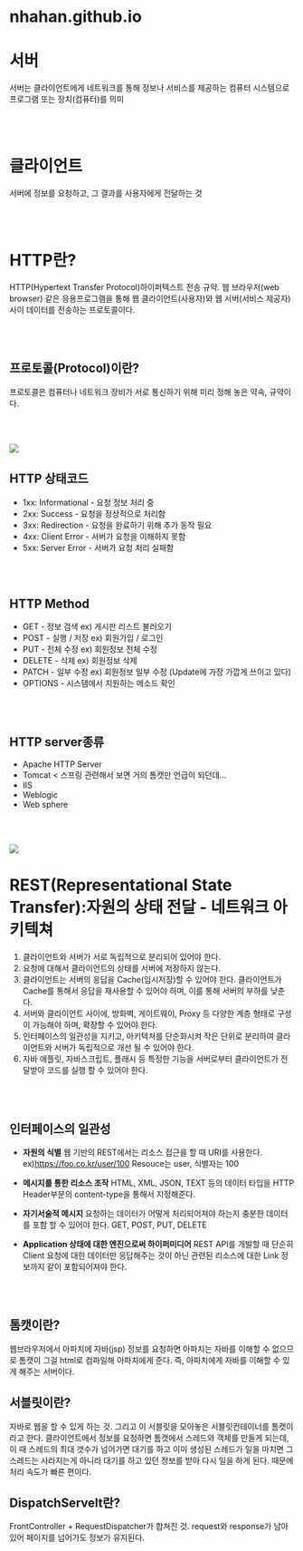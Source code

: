 # nhahan.github.io

# 서버
서버는 클라이언트에게 네트워크를 통해 정보나 서비스를 제공하는 컴퓨터 시스템으로 프로그램 또는 장치(컴퓨터)를 의미


<br/>

<br/>


# 클라이언트
서버에 정보를 요청하고, 그 결과를 사용자에게 전달하는 것


<br/>
 
<br/>


# HTTP란?
HTTP(Hypertext Transfer Protocol)하이퍼텍스트 전송 규약. 웹 브라우저(web browser) 같은 응용프로그램을 통해 웹 클라이언트(사용자)와 웹 서버(서비스 제공자) 사이 데이터를 전송하는 프로토콜이다.


<br/>

<br/>


## 프로토콜(Protocol)이란? 
프로토콜은 컴퓨터나 네트워크 장비가 서로 통신하기 위해 미리 정해 놓은 약속, 규약이다.


<br/>

<br/>


![](https://images.velog.io/images/kisy324/post/b47ae4bf-ad7c-453c-b74f-d742b8a28544/fafzfb.png)

## HTTP 상태코드
- 1xx: Informational - 요청 정보 처리 중
- 2xx: Success - 요청을 정상적으로 처리함
- 3xx: Redirection - 요청을 완료하기 위해 추가 동작 필요
- 4xx: Client Error - 서버가 요청을 이해하지 못함
- 5xx: Server Error - 서버가 요청 처리 실패함


<br/>

<br/>


## HTTP Method
- GET - 정보 검색 ex) 게시판 리스트 불러오기
- POST - 실행 / 저장 ex) 회원가입 / 로그인
- PUT - 전체 수정 ex) 회원정보 전체 수정
- DELETE - 삭제 ex) 회원정보 삭제
- PATCH - 일부 수정 ex) 회원정보 일부 수정 (Update에 가장 가깝게 쓰이고 있다)
- OPTIONS - 시스템에서 지원하는 메소드 확인


<br/>

<br/>


## HTTP server종류
- Apache HTTP Server
- Tomcat < 스프링 관련해서 보면 거의 톰캣만 언급이 되던데...
- IIS
- Weblogic
- Web sphere


<br/>

<br/>


![](https://images.velog.io/images/kisy324/post/93db07e7-d1fa-4302-acc8-cd4270a4b867/restful.png)


# REST(Representational State Transfer):자원의 상태 전달 - 네트워크 아키텍쳐

1. 클라이언트와 서버가 서로 독립적으로 분리되어 있어야 한다.
2. 요청에 대해서 클라이언트의 상태를 서버에 저장하지 않는다.
3. 클라이언트는 서버의 응답을 Cache(임시저장)할 수 있어야 한다. 클라이언트가 Cache를 통해서 응답을 재사용할 수 있어야 하며, 이를 통해 서버의 부하를 낮춘다.
4. 서버와 클라이언트 사이에, 방화벽, 게이트웨이, Proxy 등 다양한 계층 형태로 구성이 가능해야 하며, 확장할 수 있어야 한다.
5. 인터페이스의 일관성을 지키고, 아키텍쳐를 단순화시켜 작은 단위로 분리하여 클라이언트와 서버가 독립적으로 개선 될 수 있어야 한다.
6. 자바 애플릿, 자바스크립트, 플래시 등 특정한 기능을 서버로부터 클라이언트가 전달받아 코드를 실행 할 수 있어야 한다.


<br/>

<br/>


## 인터페이스의 일관성
- **자원의 식별**
웹 기반의 REST에서는 리소스 접근을 할 때 URI를 사용한다.
ex)https://foo.co.kr/user/100
Resouce는 user, 식별자는 100

- **메시지를 통한 리소스 조작**
HTML, XML, JSON, TEXT 등의 데이터 타입을 HTTP Header부분의 content-type을 통해서 지정해준다.

- **자기서술적 메시지**
요청하는 데이터가 어떻게 처리되어져야 하는지 충분한 데이터를 포함 할 수 있어야 한다.
GET, POST, PUT, DELETE

- **Application 상태에 대한 엔진으로써 하이퍼미디어**
REST API를 개발할 때 단순히 Client 요청에 대한 데이터만 응답해주는 것이 아닌 관련된 리소스에 대한 Link 정보까지 같이 포함되어져야 한다.

<br/>

<br/>

## 톰캣이란?

웹브라우저에서 아파치에 자바(jsp) 정보를 요청하면 아파치는 자바를 이해할 수 없으므로 톰캣이 그걸 html로 컴파일해 아파치에게 준다.
즉, 아파치에게 자바를 이해할 수 있게 해주는 서버이다.

## 서블릿이란?

자바로 웹을 할 수 있게 하는 것.
그리고 이 서블릿을 모아놓은 서블릿컨테이너를 톰캣이라고 한다.
클라이언트에서 정보를 요청하면 톰캣에서 스레드와 객체를 만들게 되는데, 이 때 스레드의 최대 갯수가 넘어가면 대기를 하고 이미 생성된 스레드가 일을 마치면 그 스레드는 사라지는게 아니라 대기를 하고 있던 정보를 받아 다시 일을 하게 된다. 때문에 처리 속도가 빠른 편이다.

## DispatchServelt란?

FrontController + RequestDispatcher가 합쳐진 것.
request와 response가 남아있어 페이지를 넘어가도 정보가 유지된다.
